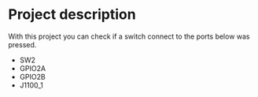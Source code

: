 # Project description

With this project you can check if a switch connect to the ports below was pressed.

- SW2
- GPIO2A
- GPIO2B
- J1100_1
